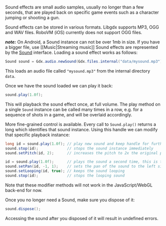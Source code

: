 Sound effects are small audio samples, usually no longer than a few seconds, that are played back on specific game events such as a character jumping or shooting a gun.

Sound effects can be stored in various formats. Libgdx supports MP3, OGG and WAV files.
RoboVM (iOS) currently does not support OGG files.

***note:*** On Android, a Sound instance can not be over 1mb in size. If you have a bigger file, use  [[Music|Streaming music]]
Sound effects are represented by the [Sound](http://libgdx.badlogicgames.com/nightlies/docs/api/com/badlogic/gdx/audio/Sound.html) interface. Loading a sound effect works as follows:

```java
Sound sound = Gdx.audio.newSound(Gdx.files.internal("data/mysound.mp3"));
```

This loads an audio file called `"mysound.mp3"` from the internal directory `data`.

Once we have the sound loaded we can play it back:

```java
sound.play(1.0f);
```

This will playback the sound effect once, at full volume. The play method on a single `Sound` instance can be called many times in a row, e.g. for a sequence of shots in a game, and will be overlaid accordingly.

More fine-grained control is available. Every call to `Sound.play()` returns a long which identifies that sound instance. Using this handle we can modify that specific playback instance:

```java
long id = sound.play(1.0f); // play new sound and keep handle for further manipulation
sound.stop(id);             // stops the sound instance immediately
sound.setPitch(id, 2);      // increases the pitch to 2x the original pitch

id = sound.play(1.0f);      // plays the sound a second time, this is treated as a different instance
sound.setPan(id, -1, 1);    // sets the pan of the sound to the left side at full volume
sound.setLooping(id, true); // keeps the sound looping
sound.stop(id);             // stops the looping sound 
```

Note that these modifier methods will not work in the JavaScript/WebGL back-end for now.

Once you no longer need a Sound, make sure you dispose of it:

```java
sound.dispose();
```

Accessing the sound after you disposed of it will result in undefined errors.